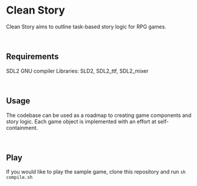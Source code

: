 # Clean Story
Clean Story aims to outline task-based story logic for RPG games.

&nbsp;
## Requirements
SDL2
GNU compiler
Libraries: SLD2, SDL2_ttf, SDL2_mixer

&nbsp;
## Usage
The codebase can be used as a roadmap to creating game components and story logic. Each game object is implemented with an effort at self-containment.

&nbsp;
## Play
If you would like to play the sample game, clone this repository and run `sh compile.sh`
